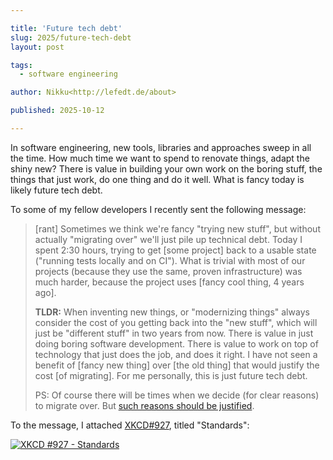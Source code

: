 ```yaml
---

title: 'Future tech debt'
slug: 2025/future-tech-debt
layout: post

tags: 
  - software engineering

author: Nikku<http://lefedt.de/about>

published: 2025-10-12

---
```



<p class="intro">
  In software engineering, new tools, libraries and approaches sweep in all the time. How much time we want to spend to renovate things, adapt the shiny new? There is value in building your own work on the boring stuff, the things that just work, do one thing and do it well. What is fancy today is likely future tech debt.
</p>

<!-- continue -->

To some of my fellow developers I recently sent the following message:

> [rant] Sometimes we think we're fancy "trying new stuff", but without actually "migrating over" we'll just pile up technical debt. Today I spent 2:30 hours, trying to get [some project] back to a usable state ("running tests locally and on CI"). What is trivial with most of our projects (because they use the same, proven infrastructure) was much harder, because the project uses [fancy cool thing, 4 years ago].
>
> **TLDR:** When inventing new things, or "modernizing things" always consider the cost of you getting back into the "new stuff", which will just be "different stuff" in two years from now. There is value in just doing boring software development. There is value to work on top of technology that just does the job, and does it right. I have not seen a benefit of [fancy new thing] over [the old thing] that would justify the cost [of migrating]. For me personally, this is just future tech debt.
>
> PS: Of course there will be times when we decide (for clear reasons) to migrate over. But [such reasons should be justified](https://nikku.github.io/talks/2025-no-refactoring-issues/#finish-what-you-started).

To the message, I attached [XKCD#927](https://xkcd.com/927/), titled "Standards":

[<img class="noborder" src="https://imgs.xkcd.com/comics/standards.png" alt="XKCD #927 - Standards" />](https://xkcd.com/927/)

